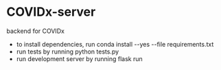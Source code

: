 # COVIDx-server
backend for COVIDx

- to install dependencies, run conda install --yes --file requirements.txt
- run tests by running python tests.py
- run development server by running flask run
